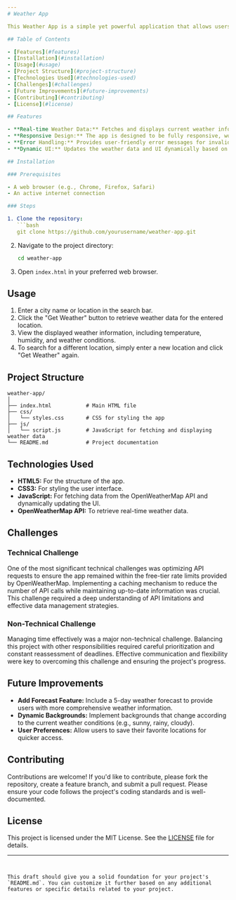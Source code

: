 ```yaml
---
# Weather App

This Weather App is a simple yet powerful application that allows users to get real-time weather information for any location in the world. Built using the OpenWeatherMap API, it provides current weather conditions, including temperature, humidity, and weather descriptions, with a user-friendly interface.

## Table of Contents

- [Features](#features)
- [Installation](#installation)
- [Usage](#usage)
- [Project Structure](#project-structure)
- [Technologies Used](#technologies-used)
- [Challenges](#challenges)
- [Future Improvements](#future-improvements)
- [Contributing](#contributing)
- [License](#license)

## Features

- **Real-time Weather Data:** Fetches and displays current weather information for any location.
- **Responsive Design:** The app is designed to be fully responsive, working seamlessly on desktop, tablet, and mobile devices.
- **Error Handling:** Provides user-friendly error messages for invalid inputs or network issues.
- **Dynamic UI:** Updates the weather data and UI dynamically based on user input.

## Installation

### Prerequisites

- A web browser (e.g., Chrome, Firefox, Safari)
- An active internet connection

### Steps

1. Clone the repository:
   ```bash
   git clone https://github.com/yourusername/weather-app.git
   ```
2. Navigate to the project directory:
   ```bash
   cd weather-app
   ```
3. Open `index.html` in your preferred web browser.

## Usage

1. Enter a city name or location in the search bar.
2. Click the "Get Weather" button to retrieve weather data for the entered location.
3. View the displayed weather information, including temperature, humidity, and weather conditions.
4. To search for a different location, simply enter a new location and click "Get Weather" again.

## Project Structure

```
weather-app/
│
├── index.html           # Main HTML file
├── css/
│   └── styles.css       # CSS for styling the app
├── js/
│   └── script.js        # JavaScript for fetching and displaying weather data
└── README.md            # Project documentation
```

## Technologies Used

- **HTML5:** For the structure of the app.
- **CSS3:** For styling the user interface.
- **JavaScript:** For fetching data from the OpenWeatherMap API and dynamically updating the UI.
- **OpenWeatherMap API:** To retrieve real-time weather data.

## Challenges

### Technical Challenge

One of the most significant technical challenges was optimizing API requests to ensure the app remained within the free-tier rate limits provided by OpenWeatherMap. Implementing a caching mechanism to reduce the number of API calls while maintaining up-to-date information was crucial. This challenge required a deep understanding of API limitations and effective data management strategies.

### Non-Technical Challenge

Managing time effectively was a major non-technical challenge. Balancing this project with other responsibilities required careful prioritization and constant reassessment of deadlines. Effective communication and flexibility were key to overcoming this challenge and ensuring the project's progress.

## Future Improvements

- **Add Forecast Feature:** Include a 5-day weather forecast to provide users with more comprehensive weather information.
- **Dynamic Backgrounds:** Implement backgrounds that change according to the current weather conditions (e.g., sunny, rainy, cloudy).
- **User Preferences:** Allow users to save their favorite locations for quicker access.

## Contributing

Contributions are welcome! If you'd like to contribute, please fork the repository, create a feature branch, and submit a pull request. Please ensure your code follows the project's coding standards and is well-documented.

## License

This project is licensed under the MIT License. See the [LICENSE](LICENSE) file for details.

---
```


This draft should give you a solid foundation for your project's `README.md`. You can customize it further based on any additional features or specific details related to your project.
